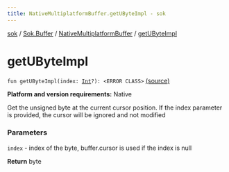 ```yaml
---
title: NativeMultiplatformBuffer.getUByteImpl - sok
---
```


[sok](../../index.html) / [Sok.Buffer](../index.html) / [NativeMultiplatformBuffer](index.html) / [getUByteImpl](./get-u-byte-impl.html)

# getUByteImpl

`fun getUByteImpl(index: `[`Int`](https://kotlinlang.org/api/latest/jvm/stdlib/kotlin/-int/index.html)`?): <ERROR CLASS>` [(source)](https://github.com/SeekDaSky/Sok/tree/master/native/sok-native-linux/src/Sok/Buffer/NativeMultiplatformBuffer.kt#L82)

**Platform and version requirements:** Native

Get the unsigned byte at the current cursor position. If the index parameter is provided, the cursor will be ignored and
not modified

### Parameters

`index` - index of the byte, buffer.cursor is used if the index is null

**Return**
byte

